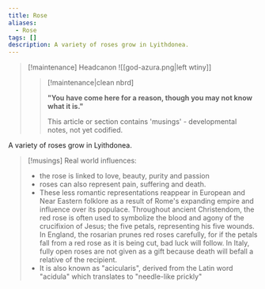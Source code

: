 ```yaml
---
title: Rose
aliases:
  - Rose
tags: []
description: A variety of roses grow in Lyithdonea.
---
```

> [!maintenance] Headcanon
> ![[god-azura.png|left wtiny]]
> 
> > [!maintenance|clean nbrd]
> > 
> > **"You have come here for a reason, though you may not know what it is."**
> > 
> > This article or section contains 'musings' - developmental notes, not yet codified.

A variety of roses grow in Lyithdonea.

> [!musings]
> Real world influences:
> * the rose is linked to love, beauty, purity and passion
> * roses can also represent pain, suffering and death.
> * These less romantic representations reappear in European and Near Eastern folklore as a result of Rome's expanding empire and influence over its populace. Throughout ancient Christendom, the red rose is often used to symbolize the blood and agony of the crucifixion of Jesus; the five petals, representing his five wounds. In England, the rosarian prunes red roses carefully, for if the petals fall from a red rose as it is being cut, bad luck will follow. In Italy, fully open roses are not given as a gift because death will befall a relative of the recipient.
> * It is also known as "acicularis", derived from the Latin word "acidula" which translates to "needle-like prickly"